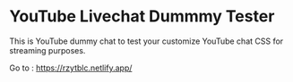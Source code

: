 # YouTube Livechat Dummmy Tester

This is YouTube dummy chat to test your customize YouTube chat CSS for streaming purposes.

Go to : https://rzytblc.netlify.app/

